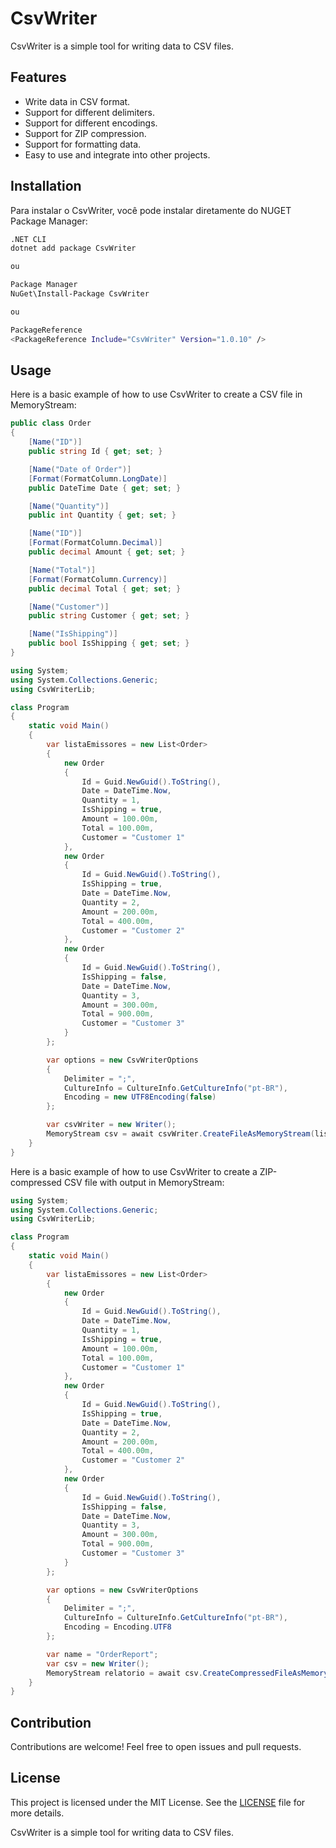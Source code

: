 # CsvWriter
CsvWriter is a simple tool for writing data to CSV files.

## Features

- Write data in CSV format.
- Support for different delimiters.
- Support for different encodings.
- Support for ZIP compression.
- Support for formatting data.
- Easy to use and integrate into other projects.

## Installation

Para instalar o CsvWriter, você pode instalar diretamente do NUGET Package Manager:

```bash
.NET CLI
dotnet add package CsvWriter

ou

Package Manager
NuGet\Install-Package CsvWriter

ou

PackageReference
<PackageReference Include="CsvWriter" Version="1.0.10" />

```

## Usage

Here is a basic example of how to use CsvWriter to create a CSV file in MemoryStream:

```csharp
public class Order
{
    [Name("ID")] 
    public string Id { get; set; }

    [Name("Date of Order")]
    [Format(FormatColumn.LongDate)]
    public DateTime Date { get; set; }

    [Name("Quantity")] 
    public int Quantity { get; set; }

    [Name("ID")]
    [Format(FormatColumn.Decimal)]
    public decimal Amount { get; set; }

    [Name("Total")]
    [Format(FormatColumn.Currency)]
    public decimal Total { get; set; }

    [Name("Customer")] 
    public string Customer { get; set; }

    [Name("IsShipping")] 
    public bool IsShipping { get; set; }
}
```


```csharp
using System;
using System.Collections.Generic;
using CsvWriterLib;

class Program
{
    static void Main()
    {
        var listaEmissores = new List<Order>
        {
            new Order
            {
                Id = Guid.NewGuid().ToString(),
                Date = DateTime.Now,
                Quantity = 1,
                IsShipping = true,
                Amount = 100.00m,
                Total = 100.00m,
                Customer = "Customer 1"
            },
            new Order
            {
                Id = Guid.NewGuid().ToString(),
                IsShipping = true,
                Date = DateTime.Now,
                Quantity = 2,
                Amount = 200.00m,
                Total = 400.00m,
                Customer = "Customer 2"
            },
            new Order
            {
                Id = Guid.NewGuid().ToString(),
                IsShipping = false,
                Date = DateTime.Now,
                Quantity = 3,
                Amount = 300.00m,
                Total = 900.00m,
                Customer = "Customer 3"
            }
        };

        var options = new CsvWriterOptions
        {
            Delimiter = ";",
            CultureInfo = CultureInfo.GetCultureInfo("pt-BR"),
            Encoding = new UTF8Encoding(false)
        };

        var csvWriter = new Writer();
        MemoryStream csv = await csvWriter.CreateFileAsMemoryStream(listaEmissores, options);
    }
}
```

Here is a basic example of how to use CsvWriter to create a ZIP-compressed CSV file with output in MemoryStream:

```csharp
using System;
using System.Collections.Generic;
using CsvWriterLib;

class Program
{
    static void Main()
    {
        var listaEmissores = new List<Order>
        {   
            new Order
            {
                Id = Guid.NewGuid().ToString(),
                Date = DateTime.Now,
                Quantity = 1,
                IsShipping = true,
                Amount = 100.00m,
                Total = 100.00m,
                Customer = "Customer 1"
            },
            new Order
            {
                Id = Guid.NewGuid().ToString(),
                IsShipping = true,
                Date = DateTime.Now,
                Quantity = 2,
                Amount = 200.00m,
                Total = 400.00m,
                Customer = "Customer 2"
            },
            new Order
            {
                Id = Guid.NewGuid().ToString(),
                IsShipping = false,
                Date = DateTime.Now,
                Quantity = 3,
                Amount = 300.00m,
                Total = 900.00m,
                Customer = "Customer 3"
            }
        };

        var options = new CsvWriterOptions
        {
            Delimiter = ";",
            CultureInfo = CultureInfo.GetCultureInfo("pt-BR"),
            Encoding = Encoding.UTF8
        };

        var name = "OrderReport";
        var csv = new Writer();
        MemoryStream relatorio = await csv.CreateCompressedFileAsMemoryStream(data, name, new UTF8Encoding(false));
    }
}
```

## Contribution

Contributions are welcome! Feel free to open issues and pull requests.

## License

This project is licensed under the MIT License. See the [LICENSE](LICENSE) file for more details.

CsvWriter is a simple tool for writing data to CSV files.
